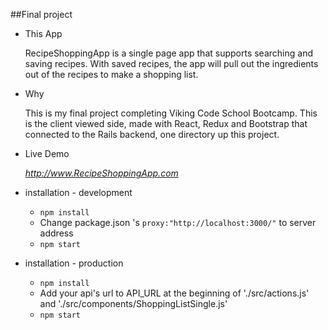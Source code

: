 ##Final project

* This App

  RecipeShoppingApp is a single page app that supports searching and saving recipes. With saved recipes, the app will pull out the ingredients out of the recipes to make a shopping list.

* Why

  This is my final project completing Viking Code School Bootcamp. This is the client viewed side, made with React, Redux and Bootstrap that connected to the Rails backend, one directory up this project.

* Live Demo

  _http://www.RecipeShoppingApp.com_

* installation - development

  * `npm install`
  * Change package.json 's `proxy:"http://localhost:3000/"` to server address
  * `npm start`

* installation - production

  * `npm install`
  * Add your api's url to API_URL at the beginning of './src/actions.js' and './src/components/ShoppingListSingle.js'
  * `npm start`
